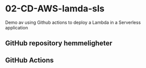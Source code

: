 # 02-CD-AWS-lamda-sls
Demo av using Github actions to deploy a Lambda in a Serverless application

## GitHub repository hemmeligheter


## GitHub Actions

